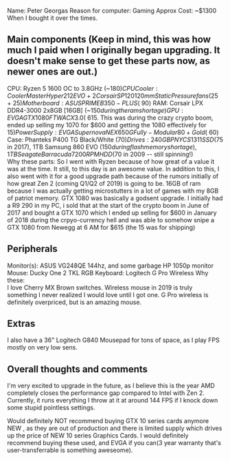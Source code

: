 Name:  Peter Georgas
Reason for computer: Gaming
Approx Cost: ~$1300 When I bought it over the times. 
## Main components (Keep in mind, this was how much I paid when I originally began upgrading. It doesn't make sense to get these parts now, as newer ones are out.)
CPU: Ryzen 5 1600 OC to 3.8GHz  (~$180)
CPU Cooler: Cooler Master Hyper 212 EVO + 2 Corsair SP120 120mm Static Pressure fans ($25 + $25)
Motherboard: ASUS PRIME B350-PLUS (~$90)
RAM: Corsair LPX DDR4-3000 2x8GB [16GB] (~$150 during the ram shortage)
GPU: EVGA GTX 1080 FTW ACX 3.0 (~$615. This was during the crazy crypto boom, ended up selling my 1070 for $600 and getting the 1080 effectively for $15)
Power Supply: EVGA Supernova NEX 650G Fully-Modular 80+Gold (~$60)
Case: Phanteks P400 TG Black/White ($70)
Drives: 240 GB PNY CS1311 SSD ($75 in 2017), 1TB Samsung 860 EVO ($150 during flash memory shortage), 1TB Seagate Barracuda 7200RPM HDD ($70 in 2009 -- still spinning!)  
Why these parts:  So I went with Ryzen because of how great of a value it was at the time. It still, to this day is an awesome value. In addition to this, I also went with it
for a good upgrade path because of the rumors initially of how great Zen 2 (coming Q1/Q2 of 2019) is going to be. 16GB of ram because I was actually getting microstutters in a lot of games
with my 8GB of patriot memory. GTX 1080 was basically a godsent upgrade. I initially had a R9 290 in my PC, i sold that at the start of the crypto boom in June of 2017 and bought a GTX 1070
which I ended up selling for $600 in January of 2018 during the crpyo-currency hell and was able to somehow snipe a GTX 1080 from Newegg at 6 AM for $615 (the 15 was for shipping)

## Peripherals
Monitor(s):  ASUS VG248QE 144hz, and some garbage HP 1050p monitor
Mouse: Ducky One 2 TKL RGB
Keyboard:  Logitech G Pro Wireless
Why these:  
I love Cherry MX Brown switches.
Wireless mouse in 2019 is truly something I never realized I would love until I got one. G Pro wireless is definitely overpriced, but is an amazing mouse. 
## Extras  

I also have a 36" Logitech G840 Mousepad for tons of space, as I play FPS mostly on very low sens.
  

## Overall thoughts and comments
I'm very excited to upgrade in the future, as I believe this is the year AMD completely closes the performance gap compared to Intel with Zen 2. Currently, it runs everything I throw at it at around 144 FPS if I knock down some stupid pointless settings.

Would definitely NOT recommend buying GTX 10 series cards anymore NEW , as they are out of production and there is limited supply which drives up the price of
NEW 10 series Graphics Cards. I would definitely recommend buying these used, and EVGA if you can(3 year warranty that's user-transferrable is something aweseome).
